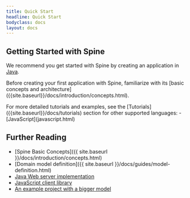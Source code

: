 ```yaml
---
title: Quick Start
headline: Quick Start
bodyclass: docs
layout: docs
---
```

<h2 class="top">Getting Started with Spine</h2>

We recommend you get started with Spine by creating an application in [Java](java.html).
<p class="note">Before creating your first application with Spine, familiarize with its [basic concepts and architecture]({{site.baseurl}}/docs/introduction/concepts.html).</p>
For more detailed tutorials and examples, see the [Tutorials]({{site.baseurl}}/docs/tutorials) section for other supported languages:
 - [JavaScript](javascript.html)

## Further Reading
  * [Spine Basic Concepts]({{ site.baseurl }}/docs/introduction/concepts.html)
  * [Domain model definition]({{ site.baseurl }}/docs/guides/model-definition.html)
  * [Java Web server implementation](https://github.com/SpineEventEngine/web)
  * [JavaScript client library](https://www.npmjs.com/package/spine-web)
  * [An example project with a bigger model](https://github.com/SpineEventEngine/todo-list)
